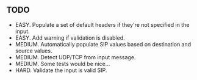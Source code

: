 ## TODO

- EASY.  Populate a set of default headers if they're not specified in the input.
- EASY.  Add warning if validation is disabled.
- MEDIUM.  Automatically populate SIP values based on destination and source values.
- MEDIUM.  Detect UDP/TCP from input message.
- MEDIUM.  Some tests would be nice...
- HARD.  Validate the input is valid SIP.
